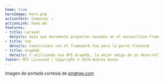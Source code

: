 ```yaml
---
home: true
heroImage: hero.png
actionText: Comenzar →
actionLink: home.md
features:
- title: Laravel
  details: Guía que documenta proyectos basados en el maravilloso framework php Laravel
- title: Vue
  details: Construidos con el framework Vue para la parte frontend
- title: GraphQL
  details: Y utilizando una API GraphQL, la mejor amiga de un desarrollador web
footer: MIT Licensed | Copyright © 2019-Andrés Aznar
---
```



Imagen de portada cortesía de
[pngtree.com](https://es.pngtree.com/freepng/digital-technology-background--futuristic-structure-elements-concept-background-design_3527875.html)



